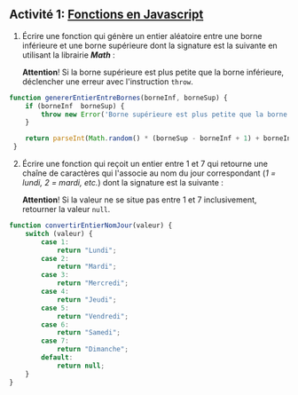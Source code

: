 ## Activité 1: [Fonctions en Javascript](https://www.programiz.com/javascript/online-compiler/)

1. Écrire une fonction qui génère un entier aléatoire entre une borne inférieure et une borne supérieure dont la signature est la suivante en utilisant la librairie ***Math*** :

    **Attention**! Si la borne supérieure est plus petite que la borne inférieure, déclencher une erreur avec l'instruction `throw`.

```js
function genererEntierEntreBornes(borneInf, borneSup) {
    if (borneInf  borneSup) {
        throw new Error('Borne supérieure est plus petite que la borne inférieure.');
    }

    return parseInt(Math.random() * (borneSup - borneInf + 1) + borneInf);
 }
```


2. Écrire une fonction qui reçoit un entier entre 1 et 7 qui retourne une chaîne de caractères qui l'associe au nom du jour correspondant (*1 = lundi, 2 = mardi, etc.*) dont la signature est la suivante :

    **Attention**! Si la valeur ne se situe pas entre 1 et 7 inclusivement, retourner la valeur `null`.

```js
function convertirEntierNomJour(valeur) {
    switch (valeur) {
        case 1:
            return "Lundi";
        case 2:
            return "Mardi";
        case 3:
            return "Mercredi";
        case 4:
            return "Jeudi";
        case 5:
            return "Vendredi";
        case 6:
            return "Samedi";
        case 7:
            return "Dimanche";
        default:
            return null;
    }
}
```
